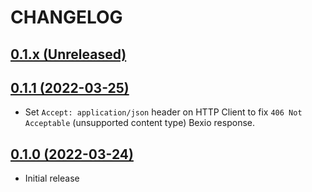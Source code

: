 # CHANGELOG

## [0.1.x (Unreleased)](https://github.com/onlime/laravel-bexio-api-client/compare/0.1.0...main)

## [0.1.1 (2022-03-25)](https://github.com/onlime/laravel-bexio-api-client/compare/0.1.0...0.1.1)

- Set `Accept: application/json` header on HTTP Client to fix `406 Not Acceptable` (unsupported content type) Bexio response.

## [0.1.0 (2022-03-24)](https://github.com/onlime/laravel-bexio-api-client/releases/tag/0.1.0)

- Initial release
